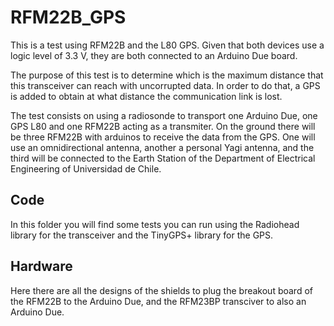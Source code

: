 # RFM22B_GPS
This is a test using RFM22B and the L80 GPS. Given that both devices use a logic level of 3.3 V, they are both connected to an Arduino Due board. 

The purpose of this test is to determine which is the maximum distance that this transceiver can reach with uncorrupted data. In order to do that, a GPS is added to obtain at what distance the communication link is lost.

The test consists on using a radiosonde to transport one Arduino Due, one GPS L80 and one RFM22B acting as a transmiter. On the ground there will be three RFM22B with arduinos to receive the data from the GPS. One will use an omnidirectional antenna, another a personal Yagi antenna, and the third will be connected to the Earth Station of the Department of Electrical Engineering of Universidad de Chile.

## Code
In this folder you will find some tests you can run using the Radiohead library for the transceiver and the TinyGPS+ library for the GPS.

## Hardware
Here there are all the designs of the shields to plug the breakout board of the RFM22B to the Arduino Due, and the RFM23BP transciver to also an Arduino Due.
